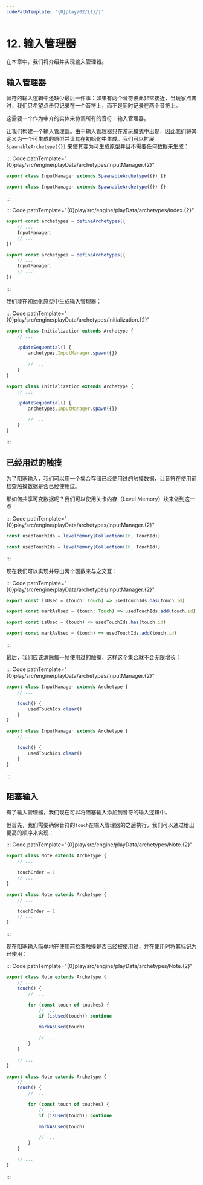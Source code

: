 ```yaml
---
codePathTemplate: '{0}play/02/{1}/|'
---
```


# 12. 输入管理器

在本章中，我们将介绍并实现输入管理器。

## 输入管理器

音符的输入逻辑中还缺少最后一件事：如果有两个音符彼此非常接近，当玩家点击时，我们只希望点击只记录在一个音符上，而不是同时记录在两个音符上。

这需要一个作为中介的实体来协调所有的音符：输入管理器。

让我们构建一个输入管理器。由于输入管理器只在游玩模式中出现，因此我们将其定义为一个可生成的原型并让其在初始化中生成。我们可以扩展 `SpawnableArchetype({})` 来使其变为可生成原型并且不需要任何数据来生成：

::: Code pathTemplate="{0}play/src/engine/playData/archetypes/InputManager.{2}"

```ts
export class InputManager extends SpawnableArchetype({}) {}
```

```js
export class InputManager extends SpawnableArchetype({}) {}
```

:::

::: Code pathTemplate="{0}play/src/engine/playData/archetypes/index.{2}"

```ts
export const archetypes = defineArchetypes({
    // ...
    InputManager,
    // ...
})
```

```js
export const archetypes = defineArchetypes({
    // ...
    InputManager,
    // ...
})
```

:::

我们能在初始化原型中生成输入管理器：

::: Code pathTemplate="{0}play/src/engine/playData/archetypes/Initialization.{2}"

```ts
export class Initialization extends Archetype {
    // ...

    updateSequential() {
        archetypes.InputManager.spawn({})    
        
        // ...
    }
}
```

```js
export class Initialization extends Archetype {
    // ...

    updateSequential() {
        archetypes.InputManager.spawn({})

        // ...
    }
}
```

:::

## 已经用过的触摸

为了阻塞输入，我们可以用一个集合存储已经使用过的触摸数据，让音符在使用前检查触摸数据是否已经使用过。

那如何共享可变数据呢？我们可以使用关卡内存（Level Memory）块来做到这一点：

::: Code pathTemplate="{0}play/src/engine/playData/archetypes/InputManager.{2}"

```ts
const usedTouchIds = levelMemory(Collection(16, TouchId))
```

```js
const usedTouchIds = levelMemory(Collection(16, TouchId))
```

:::

现在我们可以实现并导出两个函数来与之交互：

::: Code pathTemplate="{0}play/src/engine/playData/archetypes/InputManager.{2}"

```ts
export const isUsed = (touch: Touch) => usedTouchIds.has(touch.id)

export const markAsUsed = (touch: Touch) => usedTouchIds.add(touch.id)
```

```js
export const isUsed = (touch) => usedTouchIds.has(touch.id)

export const markAsUsed = (touch) => usedTouchIds.add(touch.id)
```

:::

最后，我们应该清除每一帧使用过的触摸，这样这个集合就不会无限增长：

::: Code pathTemplate="{0}play/src/engine/playData/archetypes/InputManager.{2}"

```ts
export class InputManager extends Archetype {
    // ...

    touch() {
        usedTouchIds.clear()
    }
}
```

```js
export class InputManager extends Archetype {
    // ...

    touch() {
        usedTouchIds.clear()
    }
}
```

:::

## 阻塞输入

有了输入管理器，我们现在可以将阻塞输入添加到音符的输入逻辑中。

但首先，我们需要确保音符的`touch`在输入管理器的之后执行，我们可以通过给出更高的顺序来实现：

::: Code pathTemplate="{0}play/src/engine/playData/archetypes/Note.{2}"

```ts
export class Note extends Archetype {
    // ...

    touchOrder = 1
    // ...
}
```

```js
export class Note extends Archetype {
    // ...

    touchOrder = 1
    // ...
}
```

:::

现在阻塞输入简单地在使用前检查触摸是否已经被使用过，并在使用时将其标记为已使用：

::: Code pathTemplate="{0}play/src/engine/playData/archetypes/Note.{2}"

```ts
export class Note extends Archetype {
    // ...
    touch() {
        // ...

        for (const touch of touches) {
            // ...
            if (isUsed(touch)) continue

            markAsUsed(touch)

            // ...
        }
    }

    // ...
}
```

```js
export class Note extends Archetype {
    // ...
    touch() {
        // ...

        for (const touch of touches) {
            // ...
            if (isUsed(touch)) continue

            markAsUsed(touch)

            // ...
        }
    }

    // ...
}
```

:::
